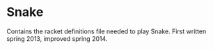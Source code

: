 Snake
=====

Contains the racket definitions file needed to play Snake.  First written spring 2013, improved spring 2014.
